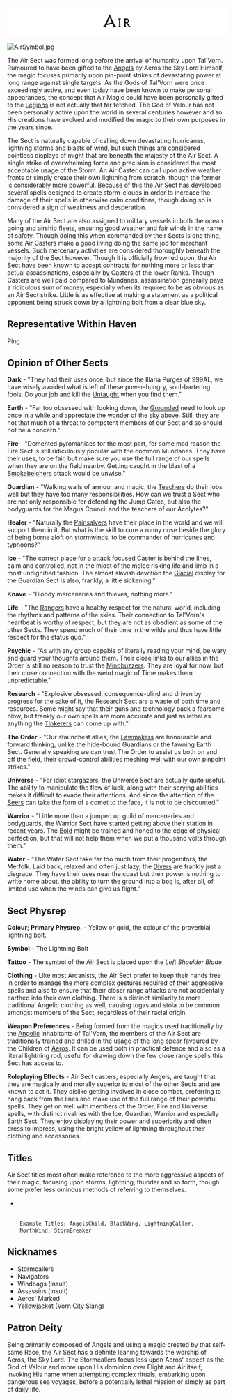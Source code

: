 ![<File:Air.jpg>](Air.jpg "File:Air.jpg")

![AirSymbol.jpg](AirSymbol.jpg "AirSymbol.jpg")

The Air Sect was formed long before the arrival of humanity upon
Tal'Vorn. Rumoured to have been gifted to the [Angels](Angel "wikilink")
by Aeros the Sky Lord Himself, the magic focuses primarily upon
pin-point strikes of devastating power at long range against single
targets. As the Gods of Tal'Vorn were once exceedingly active, and even
today have been known to make personal appearances, the concept that Air
Magic could have been personally gifted to the
[Legions](Angel "wikilink") is not actually that far fetched. The God of
Valour has not been personally active upon the world in several
centuries however and so His creations have evolved and modified the
magic to their own purposes in the years since.

The Sect is naturally capable of calling down devastating hurricanes,
lightning storms and blasts of wind, but such things are considered
pointless displays of might that are beneath the majesty of the Air
Sect. A single strike of overwhelming force and precision is considered
the most acceptable usage of the Storm. An Air Caster can call upon
active weather fronts or simply create their own lightning from scratch,
though the former is considerably more powerful. Because of this the Air
Sect has developed several spells designed to create storm-clouds in
order to increase the damage of their spells in otherwise calm
conditions, though doing so is considered a sign of weakness and
desperation.

Many of the Air Sect are also assigned to military vessels in both the
ocean going and airship fleets, ensuring good weather and fair winds in
the name of safety. Though doing this when commanded by their Sects is
one thing, some Air Casters make a good living doing the same job for
merchant vessels. Such mercenary activities are considered thoroughly
beneath the majority of the Sect however. Though it is officially
frowned upon, the Air Sect have been known to accept contracts for
nothing more or less than actual assassinations, especially by Casters
of the lower Ranks. Though Casters are well paid compared to Mundanes,
assassination generally pays a ridiculous sum of money, especially when
its required to be as obvious as an Air Sect strike. Little is as
effective at making a statement as a political opponent being struck
down by a lightning bolt from a clear blue sky.

## **Representative Within Haven**

Ping

## **Opinion of Other Sects**

**Dark** - "They had their uses once, but since the Illaria Purges of
999AL, we have wisely avoided what is left of these power-hungry,
soul-bartering fools. Do your job and kill the
[Untaught](Dark_Sect "wikilink") when you find them."

**Earth** - "Far too obsessed with looking down, the
[Grounded](Earth_Sect "wikilink") need to look up once in a while and
appreciate the wonder of the sky above. Still, they are not that much of
a threat to competent members of our Sect and so should not be a
concern."

**Fire** - "Demented pyromaniacs for the most part, for some mad reason
the Fire Sect is still ridiculously popular with the common Mundanes.
They have their uses, to be fair, but make sure you use the full range
of our spells when they are on the field nearby. Getting caught in the
blast of a [Smokebelchers](Fire_Sect "wikilink") attack would be
unwise."

**Guardian** - "Walking walls of armour and magic, the
[Teachers](Guardian_Sect "wikilink") do their jobs well but they have
too many responsibilities. How can we trust a Sect who are not only
responsible for defending the Jump Gates, but also the bodyguards for
the Magus Council and the teachers of our Acolytes?"

**Healer** - "Naturally the [Painsalvers](Healer_Sect "wikilink") have
their place in the world and we will support them in it. But what is the
skill to cure a runny nose beside the glory of being borne aloft on
stormwinds, to be commander of hurricanes and typhoons?"

**Ice** - "The correct place for a attack focused Caster is behind the
lines, calm and controlled, not in the midst of the melee risking life
and limb in a most undignified fashion. The almost slavish devotion the
[Glacial](Ice_Sect "wikilink") display for the Guardian Sect is also,
frankly, a little sickening."

**Knave** - "Bloody mercenaries and thieves, nothing more."

**Life** - "The [Rangers](Life_Sect "wikilink") have a healthy respect
for the natural world, including the rhythms and patterns of the skies.
Their connection to Tal'Vorn's heartbeat is worthy of respect, but they
are not as obedient as some of the other Sects. They spend much of their
time in the wilds and thus have little respect for the status quo."

**Psychic** - "As with any group capable of literally reading your mind,
be wary and guard your thoughts around them. Their close links to our
allies in the Order is still no reason to trust the
[Mindbuzzers](Psychic_Sect "wikilink"). They are loyal for now, but
their close connection with the weird magic of Time makes them
unpredictable."

**Research** - "Explosive obsessed, consequence-blind and driven by
progress for the sake of it, the Research Sect are a waste of both time
and resources. Some might say that their guns and technology pack a
fearsome blow, but frankly our own spells are more accurate and just as
lethal as anything the [Tinkerers](Research_Sect "wikilink") can come up
with."

**The Order** - "Our staunchest allies, the
[Lawmakers](The_Order_Sect "wikilink") are honourable and forward
thinking, unlike the hide-bound Guardians or the fawning Earth Sect.
Generally speaking we can trust The Order to assist us both on and off
the field, their crowd-control abilities meshing well with our own
pinpoint strikes."

**Universe** - "For idiot stargazers, the Universe Sect are actually
quite useful. The ability to manipulate the flow of luck, along with
their scrying abilities makes it difficult to evade their attentions.
And since the attention of the [Seers](Universe_Sect "wikilink") can
take the form of a comet to the face, it is not to be discounted."

**Warrior** - "Little more than a jumped up guild of mercenaries and
bodyguards, the Warrior Sect have started getting above their station in
recent years. The [Bold](Warrior_Sect "wikilink") might be trained and
honed to the edge of physical perfection, but that will not help them
when we put a thousand volts through them."

**Water** - "The Water Sect take far too much from their progenitors,
the Merfolk. Laid back, relaxed and often just lazy, the
[Divers](Water_Sect "wikilink") are frankly just a disgrace. They have
their uses near the coast but their power is nothing to write home
about. the ability to turn the ground into a bog is, after all, of
limited use when the winds can give us flight."

## **Sect Physrep**

**Colour**; **Primary Physrep.** - Yellow or gold, the colour of the
proverbial lightning bolt.

**Symbol** - The Lightning Bolt

**Tattoo** - The symbol of the Air Sect is placed upon the *Left
Shoulder Blade*

**Clothing** - Like most Arcanists, the Air Sect prefer to keep their
hands free in order to manage the more complex gestures required of
their aggressive spells and also to ensure that their closer range
attacks are not accidentally earthed into their own clothing. There is a
distinct similarity to more traditional Angelic clothing as well,
causing togas and stola to be common amongst members of the Sect,
regardless of their racial origin.

**Weapon Preferences** - Being formed from the magics used traditionally
by the [Angelic](Angel "wikilink") inhabitants of Tal'Vorn, the members
of the Air Sect are traditionally trained and drilled in the usage of
the long spear favoured by the Children of
[Aeros](Aeros_the_Valorous "wikilink"). It can be used both in practical
defence and also as a literal lightning rod, useful for drawing down the
few close range spells this Sect has access to.

**Roleplaying Effects** - Air Sect casters, especially Angels, are
taught that they are magically and morally superior to most of the other
Sects and are known to act it. They dislike getting involved in close
combat, preferring to hang back from the lines and make use of the full
range of their powerful spells. They get on well with members of the
Order, Fire and Universe spells, with distinct rivalries with the Ice,
Guardian, Warrior and especially Earth Sect. They enjoy displaying their
power and superiority and often dress to impress, using the bright
yellow of lightning throughout their clothing and accessories.

## **Titles**

Air Sect titles most often make reference to the more aggressive aspects
of their magic, focusing upon storms, lightning, thunder and so forth,
though some prefer less ominous methods of referring to themselves.

  -

      -
        Example Titles; AngelsChild, BlackWing, LightningCaller,
        NorthWind, StormBreaker

## **Nicknames**

  - Stormcallers
  - Navigators
  - Windbags (insult)
  - Assassins (insult)
  - Aeros' Marked
  - Yellowjacket (Vorn City Slang)

## **Patron Deity**

Being primarily composed of Angels and using a magic created by that
self-same Race, the Air Sect has a definite leaning towards the worship
of Aeros, the Sky Lord. The Stormcallers focus less upon Aeros' aspect
as the God of Valour and more upon His dominion over Flight and Air
itself, invoking His name when attempting complex rituals, embarking
upon dangerous sea voyages, before a potentially lethal mission or
simply as part of daily life.
